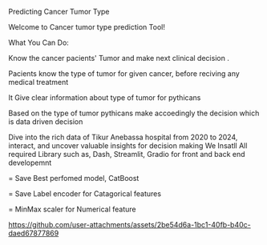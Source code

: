 Predicting Cancer Tumor Type

Welcome to Cancer tumor type prediction Tool!

What You Can Do:

Know the cancer pacients' Tumor and make next clinical decision .

Pacients know the type of tumor for given cancer, before reciving any medical treatment

It Give clear information about type of tumor for pythicans

Based on the type of tumor pythicans make accoedingly the decision which is data driven decision

Dive into the rich data of Tikur Anebassa hospital from 2020 to 2024, interact, and uncover valuable insights for decision making
We Insatll All required Library such as, Dash, Streamlit, Gradio for front and back end developemnt 

= Save Best perfomed model, CatBoost

= Save Label encoder for Catagorical features 

= MinMax scaler for Numerical feature 


https://github.com/user-attachments/assets/2be54d6a-1bc1-40fb-b40c-daed67877869


